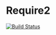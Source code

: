 # Require2
[![Build Status](https://travis-ci.org/misaka-ink/require2.svg?branch=master)](https://travis-ci.org/misaka-ink/require2)